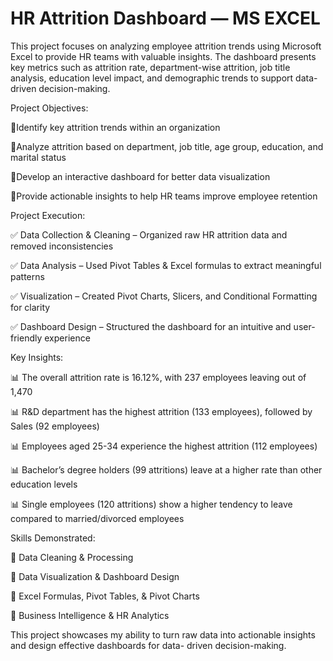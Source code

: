 # HR Attrition Dashboard — MS EXCEL


This project focuses on analyzing employee attrition trends using Microsoft Excel to provide HR teams with valuable insights. The dashboard presents key metrics such as attrition rate, department-wise attrition, job title analysis, education level impact, and demographic trends to support data-driven decision-making.



Project Objectives:

📌Identify key attrition trends within an organization

📌Analyze attrition based on department, job title, age group, education, and marital status

📌Develop an interactive dashboard for better data visualization

📌Provide actionable insights to help HR teams improve employee retention



Project Execution:

✅ Data Collection & Cleaning – Organized raw HR attrition data and removed inconsistencies

✅ Data Analysis – Used Pivot Tables & Excel formulas to extract meaningful patterns

✅ Visualization – Created Pivot Charts, Slicers, and Conditional Formatting for clarity

✅ Dashboard Design – Structured the dashboard for an intuitive and user-friendly experience



Key Insights:

📊 The overall attrition rate is 16.12%, with 237 employees leaving out of 1,470

📊 R&D department has the highest attrition (133 employees), followed by Sales (92 employees)

📊 Employees aged 25-34 experience the highest attrition (112 employees)

📊 Bachelor’s degree holders (99 attritions) leave at a higher rate than other education levels


📊 Single employees (120 attritions) show a higher tendency to leave compared to married/divorced employees


Skills Demonstrated:

🔹 Data Cleaning & Processing

🔹 Data Visualization & Dashboard Design

🔹 Excel Formulas, Pivot Tables, & Pivot Charts

🔹 Business Intelligence & HR Analytics


This project showcases my ability to turn raw data into actionable insights and design effective dashboards for data-
driven decision-making.

